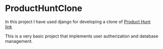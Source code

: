 # ProductHuntClone

In this project I have used django for developing a clone of [Product Hunt link](https://www.producthunt.com/)

This is a very basic project that implements user autherization and database management.
